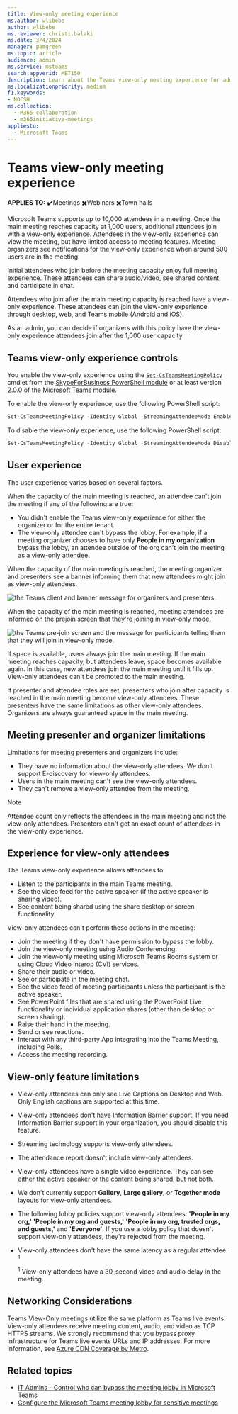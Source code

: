 ```yaml
---
title: View-only meeting experience
ms.author: wlibebe
author: wlibebe
ms.reviewer: christi.balaki
ms.date: 3/4/2024
manager: pamgreen
ms.topic: article
audience: admin
ms.service: msteams
search.appverid: MET150
description: Learn about the Teams view-only meeting experience for admins, presenters, and attendees.
ms.localizationpriority: medium
f1.keywords:
- NOCSH
ms.collection: 
  - M365-collaboration
  - m365initiative-meetings
appliesto: 
  - Microsoft Teams
---
```


# Teams view-only meeting experience

**APPLIES TO:** ✔️Meetings ✖️Webinars ✖️Town halls

Microsoft Teams supports up to 10,000 attendees in a meeting. Once the main meeting reaches capacity at 1,000 users, additional attendees join with a view-only experience. Attendees in the view-only experience can view the meeting, but have limited access to meeting features. Meeting organizers see notifications for the view-only experience when around 500 users are in the meeting.

Initial attendees who join before the meeting capacity enjoy full meeting experience. These attendees can share audio/video, see shared content, and participate in chat.

Attendees who join after the main meeting capacity is reached have a view-only experience. These attendees can join the view-only experience through desktop, web, and Teams mobile (Android and iOS).

As an admin, you can decide if organizers with this policy have the view-only experience attendees join after the 1,000 user capacity.

## Teams view-only experience controls

You enable the view-only experience using the [`Set-CsTeamsMeetingPolicy`](/powershell/module/skype/set-csteamsmeetingpolicy) cmdlet from the [SkypeForBusiness PowerShell module](/powershell/module/skype/) or at least version 2.0.0 of the [Microsoft Teams module](https://www.powershellgallery.com/packages/MicrosoftTeams).

To enable the view-only experience, use the following PowerShell script:

```PowerShell
Set-CsTeamsMeetingPolicy -Identity Global -StreamingAttendeeMode Enabled
```

To disable the view-only experience, use the following PowerShell script:

```PowerShell
Set-CsTeamsMeetingPolicy -Identity Global -StreamingAttendeeMode Disabled
```

## User experience

The user experience varies based on several factors.

When the capacity of the main meeting is reached, an attendee can't join the meeting if any of the following are true:

- You didn't enable the Teams view-only experience for either the organizer or for the entire tenant.
- The view-only attendee can't bypass the lobby. For example, if a meeting  organizer chooses to have only **People in my organization** bypass the lobby, an attendee outside of the org can't join the meeting as a view-only attendee.

When the capacity of the main meeting is reached, the meeting organizer and presenters see a banner informing them that new attendees might join as view-only attendees.

  ![the Teams client and banner message for organizers and presenters.](media/chat-and-banner-message.png)

When the capacity of the main meeting is reached, meeting attendees are informed on the prejoin screen that they're joining in view-only mode.

  ![the Teams pre-join screen and the message for participants telling them that they will join in view-only mode.](media/view-only-pre-join-screen.png)

If space is available, users always join the main meeting. If the main meeting reaches capacity, but attendees leave, space becomes available again. In this case, new attendees join the main meeting until it fills up. View-only attendees can't be promoted to the main meeting.

If presenter and attendee roles are set, presenters who join after capacity is reached in the main meeting become view-only attendees. These presenters have the same limitations as other view-only attendees. Organizers are always guaranteed space in the main meeting.

## Meeting presenter and organizer limitations

Limitations for meeting presenters and organizers include:

- They have no information about the view-only attendees. We don't support E-discovery for view-only attendees.
- Users in the main meeting can't see the view-only attendees.
- They can't remove a view-only attendee from the meeting.

> [!NOTE]
> Attendee count only reflects the attendees in the main meeting and not the view-only attendees. Presenters can't get an exact count of attendees in the view-only experience.

## Experience for view-only attendees

The Teams view-only experience allows attendees to:

- Listen to the participants in the main Teams meeting.
- See the video feed for the active speaker (if the active speaker is sharing video).
- See content being shared using the share desktop or screen functionality.

View-only attendees can't perform these actions in the meeting:

- Join the meeting if they don't have permission to bypass the lobby.
- Join the view-only meeting using Audio Conferencing.
- Join the view-only meeting using Microsoft Teams Rooms system or using Cloud Video Interop (CVI) services.
- Share their audio or video.
- See or participate in the meeting chat.
- See the video feed of meeting participants unless the participant is the active speaker.
- See PowerPoint files that are shared using the PowerPoint Live functionality or individual application shares (other than desktop or screen sharing).
- Raise their hand in the meeting.
- Send or see reactions.
- Interact with any third-party App integrating into the Teams Meeting, including Polls.
- Access the meeting recording.

## View-only feature limitations

- View-only attendees can only see Live Captions on Desktop and Web. Only English captions are supported at this time.
- View-only attendees don't have Information Barrier support. If you need Information Barrier support in your organization, you should disable this feature.
- Streaming technology supports view-only attendees.
- The attendance report doesn't include view-only attendees.
- View-only attendees have a single video experience. They can see either the active speaker or the content being shared, but not both.
- We don't currently support **Gallery**, **Large gallery**, or **Together mode** layouts for view-only attendees.
- The following lobby policies support view-only attendees: **'People in my org,'** **'People in my org and guests,'** **'People in my org, trusted orgs, and guests,'** and **'Everyone'**. If you use a lobby policy that doesn't support view-only attendees, they're rejected from the meeting.
- View-only attendees don't have the same latency as a regular attendee. <sup>1</sup>

  <sup>1</sup> View-only attendees have a 30-second video and audio delay in the meeting.
  
## Networking Considerations

Teams View-Only meetings utilize the same platform as Teams live events. View-only attendees receive meeting content, audio, and video as TCP HTTPS streams. We strongly recommend that you bypass proxy infrastructure for Teams live events URLs and IP addresses. For more information, see [Azure CDN Coverage by Metro](/azure/cdn/cdn-pop-locations).

## Related topics

- [IT Admins - Control who can bypass the meeting lobby in Microsoft Teams](who-can-bypass-meeting-lobby.md)
- [Configure the Microsoft Teams meeting lobby for sensitive meetings](configure-lobby-sensitive-meetings.md)

